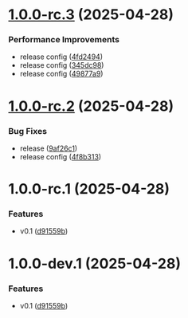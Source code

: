 # [1.0.0-rc.3](https://github.com/nexica/nestjs-trpc/compare/v1.0.0-rc.2...v1.0.0-rc.3) (2025-04-28)


### Performance Improvements

* release config ([4fd2494](https://github.com/nexica/nestjs-trpc/commit/4fd2494069a2659c33fecc5beb21c76f83edabdd))
* release config ([345dc98](https://github.com/nexica/nestjs-trpc/commit/345dc987ef0ca366eb4796b4e268c27dd6257a44))
* release config ([49877a9](https://github.com/nexica/nestjs-trpc/commit/49877a95d498e95d880f3dfb15594ec9e35613c4))

# [1.0.0-rc.2](https://github.com/nexica/nestjs-trpc/compare/v1.0.0-rc.1...v1.0.0-rc.2) (2025-04-28)


### Bug Fixes

* release ([9af26c1](https://github.com/nexica/nestjs-trpc/commit/9af26c1a438c0d9d50b9baef8887cbd8ba5e4512))
* release config ([4f8b313](https://github.com/nexica/nestjs-trpc/commit/4f8b313ebff96a60c70fe0df3e90e7c474bfab0c))

# 1.0.0-rc.1 (2025-04-28)


### Features

* v0.1 ([d91559b](https://github.com/nexica/nestjs-trpc/commit/d91559bff140dff7c97d606c38612c67f970ae8c))

# 1.0.0-dev.1 (2025-04-28)


### Features

* v0.1 ([d91559b](https://github.com/nexica/nestjs-trpc/commit/d91559bff140dff7c97d606c38612c67f970ae8c))
